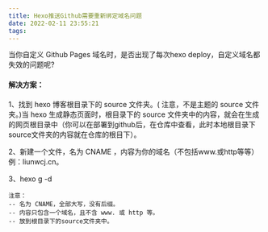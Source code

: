 ```yaml
---
title: Hexo推送Github需要重新绑定域名问题
date: 2022-02-11 23:55:21
tags:
---
```


当你自定义 Github Pages 域名时，是否出现了每次hexo deploy，自定义域名都失效的问题呢?

#### 解决方案：
1、找到 hexo 博客根目录下的 source 文件夹。( 注意，不是主题的 source 文件夹。)当 hexo 生成静态页面时，根目录下的 source 文件夹中的内容，就会在生成的网页根目录中（你可以在部署到github后，在仓库中查看，此时本地根目录下source文件夹的内容就在仓库的根目下）。

2、新建一个文件，名为 CNAME ，内容为你的域名（不包括www.或http等等）例：liunwcj.cn。

3、hexo g -d

    注意：
    -- 名为 CNAME，全部大写，没有后缀。
    -- 内容只包含一个域名，且不含 www. 或 http 等。
    -- 放到根目录下的source文件夹中。
